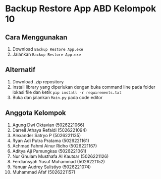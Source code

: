 # Backup Restore App ABD Kelompok 10
## Cara Menggunakan
1. Download ```Backup Restore App.exe```
2. Jalankan ```Backup Restore App.exe```
   
## Alternatif
1. Download .zip repository
2. Install library yang diperlukan dengan buka command line pada folder lokasi file dan ketik ```pip install -r requirements.txt```
3. Buka dan jalankan ```Main.py``` pada code editor
   
## Anggota Kelompok
1. Agung Dwi Oktavian (5026221066)
2. Darrell Athaya Refaldi (5026221094)
3. Alexander Satryo P (5026221135)
4. Ryan Adi Putra Pratama (5026221161)
5. Achmad Fahmi Ainur Ridho (5026221167)
6. Aditya Aji Pamungkas (5026221061)
7. Nur Ghulam Musthafa Al Kautsar (5026221126)
8. Ferdiansyah Yusuf Muhammad (5026221152)
9. Yanuar Audrey Sulistiyo (5026221074)
10. Muhammad Afaf (5026221157)

